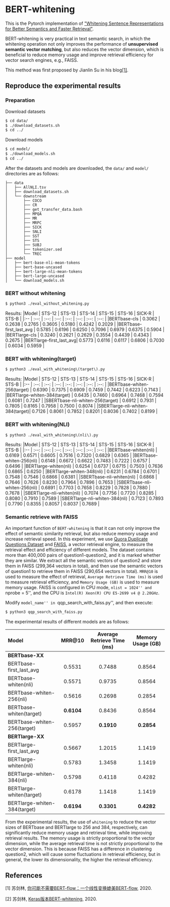 # BERT-whitening

This is the Pytorch implementation of ["Whitening Sentence Representations for Better Semantics and Faster Retrieval"](https://arxiv.org/abs/2103.15316).

BERT-whitening is very practical in text semantic search, in which the whitening operation not only improves the performance of **unsupervised semantic vector matching**, but also reduces the vector dimension, which is beneficial to reduce memory usage and improve retrieval efficiency for vector search engines, e.g., FAISS.

This method was first proposed by Jianlin Su in his blog[\[1\]](https://kexue.fm/archives/8069). 

## Reproduce the experimental results

### Preparation
Download datasets
```sh
$ cd data/
$ ./download_datasets.sh
$ cd ../
```
Download models
```sh
$ cd model/
$ ./download_models.sh
$ cd ../
```

After the datasets and models are downloaded, the ``data/`` and ``model/`` directories are as follows:
```
├── data
│   ├── AllNLI.tsv
│   ├── download_datasets.sh
│   └── downstream
│       ├── COCO
│       ├── CR
│       ├── get_transfer_data.bash
│       ├── MPQA
│       ├── MR
│       ├── MRPC
│       ├── SICK
│       ├── SNLI
│       ├── SST
│       ├── STS
│       ├── SUBJ
│       ├── tokenizer.sed
│       └── TREC
├── model
│   ├── bert-base-nli-mean-tokens
│   ├── bert-base-uncased
│   ├── bert-large-nli-mean-tokens
│   ├── bert-large-uncased
│   └── download_models.sh

```

### BERT without whitening

```sh
$ python3 ./eval_without_whitening.py
```
Results:
|Model                   | STS-12  | STS-13 | STS-14 | STS-15 | STS-16 | SICK-R | STS-B  |
|:--                     | :--:    | :--:   | :--:   | :--:   | :--:   | :--:   | :--:   |
|BERTbase-cls            | 0.3062  | 0.2638 | 0.2765 | 0.3605 | 0.5180 | 0.4242 | 0.2029 |
|BERTbase-first_last_avg | 0.5785  | 0.6196 | 0.6250 | 0.7096 | 0.6979 | 0.6375 | 0.5904 |
|BERTlarge-cls           | 0.3240  | 0.2621 | 0.2629 | 0.3554 | 0.4439 | 0.4343 | 0.2675 |
|BERTlarge-first_last_avg| 0.5773  | 0.6116 | 0.6117 | 0.6806 | 0.7030 | 0.6034 | 0.5959 |

### BERT with whitening(target)
```sh
$ python3 ./eval_with_whitening\(target\).py
```

Results:
|Model                            | STS-12  | STS-13 | STS-14 | STS-15 | STS-16 | SICK-R | STS-B  |
|:--                              | :--:    | :--:   | :--:   | :--:   | :--:   | :--:   | :--:   |
|BERTbase-whiten-256(target)      | 0.6390  | 0.7375 | 0.6909 | 0.7459 | 0.7442 | 0.6223 | 0.7143 |
|BERTlarge-whiten-384(target)     | 0.6435  | 0.7460 | 0.6964 | 0.7468 | 0.7594 | 0.6081 | 0.7247 |
|SBERTbase-nli-whiten-256(target) | 0.6912  | 0.7931 | 0.7805 | 0.8165 | 0.7958 | 0.7500 | 0.8074 |
|SBERTlarge-nli-whiten-384(target)| 0.7126  | 0.8061 | 0.7852 | 0.8201 | 0.8036 | 0.7402 | 0.8199 |

### BERT with whitening(NLI)
```sh
$ python3 ./eval_with_whitening\(nli\).py
```

Results:
|Model                            | STS-12  | STS-13 | STS-14 | STS-15 | STS-16 | SICK-R | STS-B  |
|:--                              | :--:    | :--:   | :--:   | :--:   | :--:   | :--:   | :--:   |
|BERTbase-whiten(nli)             | 0.6169  | 0.6571 | 0.6605 | 0.7516 | 0.7320 | 0.6829 | 0.6365 |
|BERTbase-whiten-256(nli)         | 0.6148  | 0.6672 | 0.6622 | 0.7483 | 0.7222 | 0.6757 | 0.6496 |
|BERTlarge-whiten(nli)            | 0.6254  | 0.6737 | 0.6715 | 0.7503 | 0.7636 | 0.6865 | 0.6250 |
|BERTlarge-whiten-348(nli)        | 0.6231  | 0.6784 | 0.6701 | 0.7548 | 0.7546 | 0.6866 | 0.6381 |
|SBERTbase-nli-whiten(nli)        | 0.6868  | 0.7646 | 0.7626 | 0.8230 | 0.7964 | 0.7896 | 0.7653 |
|SBERTbase-nli-whiten-256(nli)    | 0.6891  | 0.7703 | 0.7658 | 0.8229 | 0.7828 | 0.7880 | 0.7678 |
|SBERTlarge-nli-whiten(nli)       | 0.7074  | 0.7756 | 0.7720 | 0.8285 | 0.8080 | 0.7910 | 0.7589 |
|SBERTlarge-nli-whiten-384(nli)   |  0.7123 | 0.7893 | 0.7790 | 0.8355 | 0.8057 | 0.8037 | 0.7689 |

### Semantic retrieve with FAISS

An important function of ``BERT-whitening`` is that it can not only improve the effect of semantic similarity retrieval, but also reduce memory usage and increase retrieval speed. In this experiment, we use [Quora Duplicate Questions Dataset](https://data.quora.com/First-Quora-Dataset-Release-Question-Pairs) and [FAISS](https://github.com/facebookresearch/faiss), a vector retrieval engine, to measure the retrieval effect and efficiency of different models. The dataset contains more than 400,000 pairs of question1-question2, and it is marked whether they are similar. We extract all the semantic vectors of question2 and store them in FAISS (299,364 vectors in total), and then use the semantic vectors of question1 to retrieve them in FAISS (290,654 vectors in total). ``MRR@10`` is used to measure the effect of retrieval, ``Average Retrieve Time (ms)`` is used to measure retrieval efficiency, and ``Memory Usage (GB)`` is used to measure memory usage. FAISS is configured in CPU mode, ``nlist = 1024'' and ``nprobe = 5'', and the CPU is ``Intel(R) Xeon(R) CPU E5-2699 v4 @ 2.20GHz``.

Modify ``model_name'' in ``qqp_search_with_faiss.py'', and then execute:

```sh
$ python3 qqp_search_with_faiss.py
```

The experimental results of different models are as follows:

|**Model**                        | **MRR@10** | **Average Retrieve Time (ms)** | **Memory Usage (GB)** | 
|:--                              | :--:       | :--:                           | :--:                  |
|                                   **BERTbase-XX**                                                     |           
|BERTbase-first_last_avg          | 0.5531     | 0.7488                         | 0.8564                |
|BERTbase-whiten(nli)             | 0.5571     | 0.9735                         | 0.8564                |
|BERTbase-whiten-256(nli)         | 0.5616     | 0.2698                         | 0.2854                |
|BERTbase-whiten(target)          | **0.6104** | 0.8436                         | 0.8564                |
|BERTbase-whiten-256(target)      | 0.5957     | **0.1910**                     | **0.2854**            |
|                                  **BERTlarge-XX**                                                     | 
|BERTlarge-first_last_avg         | 0.5667     | 1.2015                         | 1.1419                |
|BERTlarge-whiten(nli)            | 0.5783     | 1.3458                         | 1.1419                |
|BERTlarge-whiten-384(nli)        | 0.5798     | 0.4118                         | 0.4282                |
|BERTlarge-whiten(target)         | 0.6178     | 1.1418                         | 1.1419                |
|BERTlarge-whiten-384(target)     | **0.6194** | **0.3301**                     | **0.4282**            |

From the experimental results, the use of ``whitening`` to reduce the vector sizes of BERTbase and BERTlarge to 256 and 384, respectively, can significantly reduce memory usage and retrieval time, while improving retrieval results. The memory usage is strictly proportional to the vector dimension, while the average retrieval time is not strictly proportional to the vector dimension. This is because FAISS has a difference in clustering question2, which will cause some fluctuations in retrieval efficiency, but in general, the lower its dimensionality, the higher the retrieval efficiency.


## References

[1] 苏剑林, [你可能不需要BERT-flow：一个线性变换媲美BERT-flow](https://kexue.fm/archives/8069), 2020.

[2] 苏剑林, [Keras版本BERT-whitening](https://github.com/bojone/BERT-whitening), 2020.
